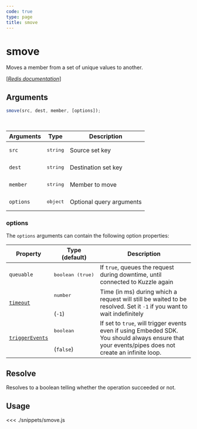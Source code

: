 ```yaml
---
code: true
type: page
title: smove
---
```


# smove

Moves a member from a set of unique values to another.

[[_Redis documentation_]](https://redis.io/commands/smove)

## Arguments

```js
smove(src, dest, member, [options]);
```

<br/>

| Arguments | Type              | Description              |
| --------- | ----------------- | ------------------------ |
| `src`     | <pre>string</pre> | Source set key           |
| `dest`    | <pre>string</pre> | Destination set key      |
| `member`  | <pre>string</pre> | Member to move           |
| `options` | <pre>object</pre> | Optional query arguments |

### options

The `options` arguments can contain the following option properties:

| Property   | Type (default)            | Description                                                                  |
| ---------- | ------------------------- | ---------------------------------------------------------------------------- |
| `queuable` | <pre>boolean (true)</pre> | If `true`, queues the request during downtime, until connected to Kuzzle again |
| [`timeout`](/sdk/7/core-classes/kuzzle/query#timeout)         | <pre>number</pre><br/>(`-1`)     | Time (in ms) during which a request will still be waited to be resolved. Set it `-1` if you want to wait indefinitely |
| [`triggerEvents`](/sdk/7/core-classes/kuzzle/query#triggerEvents)  | <pre>boolean</pre> <br/>(`false`)| If set to `true`, will trigger events even if using Embeded SDK. You should always ensure that your events/pipes does not create an infinite loop. <SinceBadge version="Kuzzle 2.31.0"/> |

## Resolve

Resolves to a boolean telling whether the operation succeeded or not.

## Usage

<<< ./snippets/smove.js
